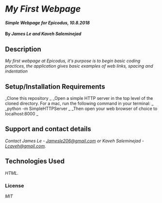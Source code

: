 # _My First Webpage_

#### _Simple Webpage for Epicodus, 10.8.2018_

#### By _**James Le and Kaveh Saleminejad**_

## Description

_My first webpage at Epicodus, it's purpose is to begin basic coding practices, the application gives basic examples of web links, spacing and indentation_

## Setup/Installation Requirements

_Clone this repository _
_Open a simple HTTP server in the top level of the cloned directory. For a mac, run the following command in your terminal: _   
_python -m SimpleHTTPServer _
_Then open your web browser of choice to localhost:8000 _

## Support and contact details

_Contact James Le - Jamesle206@gmail.com or Kaveh Saleminejad - Lcaveh@gmail.com._

## Technologies Used

_HTML._

### License

_MIT_
